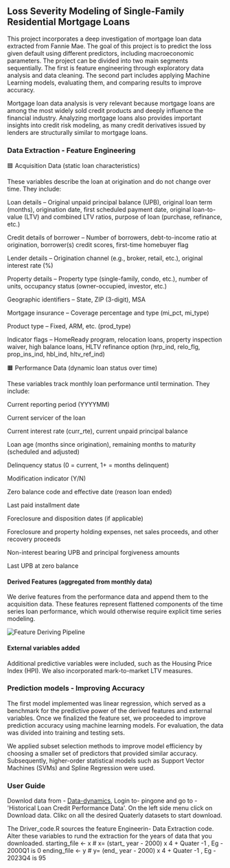 ## Loss Severity Modeling of Single-Family Residential Mortgage Loans

This project incorporates a deep investigation of mortgage loan data extracted from Fannie Mae. The goal of this project is to predict the loss given default using different predictors, including macroeconomic parameters. The project can be divided into two main segments sequentially. The first is feature engineering through exploratory data analysis and data cleaning. The second part includes applying Machine Learning models, evaluating them, and comparing results to improve accuracy.

Mortgage loan data analysis is very relevant because mortgage loans are among the most widely sold credit products and deeply influence the financial industry. Analyzing mortgage loans also provides important insights into credit risk modeling, as many credit derivatives issued by lenders are structurally similar to mortgage loans.

### Data Extraction - Feature Engineering 

🟦 Acquisition Data (static loan characteristics)

These variables describe the loan at origination and do not change over time. They include:

Loan details – Original unpaid principal balance (UPB), original loan term (months), origination date, first scheduled payment date, original loan-to-value (LTV) and combined LTV ratios, purpose of loan (purchase, refinance, etc.)

Credit details of borrower – Number of borrowers, debt-to-income ratio at origination, borrower(s) credit scores, first-time homebuyer flag

Lender details – Origination channel (e.g., broker, retail, etc.), original interest rate (%)

Property details – Property type (single-family, condo, etc.), number of units, occupancy status (owner-occupied, investor, etc.)

Geographic identifiers – State, ZIP (3-digit), MSA

Mortgage insurance – Coverage percentage and type (mi_pct, mi_type)

Product type – Fixed, ARM, etc. (prod_type)

Indicator flags – HomeReady program, relocation loans, property inspection waiver, high balance loans, HLTV refinance option (hrp_ind, relo_flg, prop_ins_ind, hbl_ind, hltv_ref_ind)

🟧 Performance Data (dynamic loan status over time)

These variables track monthly loan performance until termination. They include:

Current reporting period (YYYYMM)

Current servicer of the loan

Current interest rate (curr_rte), current unpaid principal balance

Loan age (months since origination), remaining months to maturity (scheduled and adjusted)

Delinquency status (0 = current, 1+ = months delinquent)

Modification indicator (Y/N)

Zero balance code and effective date (reason loan ended)

Last paid installment date

Foreclosure and disposition dates (if applicable)

Foreclosure and property holding expenses, net sales proceeds, and other recovery proceeds

Non-interest bearing UPB and principal forgiveness amounts

Last UPB at zero balance

#### Derived Features (aggregated from monthly data)

We derive features from the performance data and append them to the acquisition data. These features represent flattened components of the time series loan performance, which would otherwise require explicit time series modeling.

![Feature Deriving Pipeline](plantUML.jpeg "Feature Pipeline")

#### External variables added 
Additional predictive variables were included, such as the Housing Price Index (HPI). We also incorporated mark-to-market LTV measures.

### Prediction models - Improving Accuracy
The first model implemented was linear regression, which served as a benchmark for the predictive power of the derived features and external variables. Once we finalized the feature set, we proceeded to improve prediction accuracy using machine learning models. For evaluation, the data was divided into training and testing sets.

We applied subset selection methods to improve model efficiency by choosing a smaller set of predictors that provided similar accuracy. Subsequently, higher-order statistical models such as Support Vector Machines (SVMs) and Spline Regression were used.

### User Guide

Downlod data from - [Data-dynamics](https://www.fanniemae.com/data-dynamics), Login to- pingone and go to - 'Historical Loan Credit Performance Data'. On the left side menu click on Download data. Clikc on all the desired Quaterly datasets to start download.

The Driver_code.R sources the feature Engineerin- Data Extraction code. Alter these variables to rund the extraction for the years of data that you downloaded.
starting_file <- x # x= (start_ year - 2000) x 4 + Quater -1 , Eg - 2000Q1 is 0
ending_file <- y #  y= (end_ year - 2000) x 4 + Quater -1 , Eg - 2023Q4 is 95 